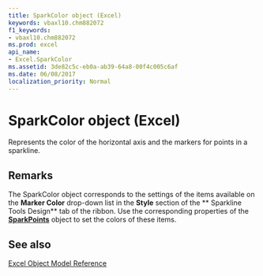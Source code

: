 ```yaml
---
title: SparkColor object (Excel)
keywords: vbaxl10.chm882072
f1_keywords:
- vbaxl10.chm882072
ms.prod: excel
api_name:
- Excel.SparkColor
ms.assetid: 3de82c5c-eb0a-ab39-64a8-00f4c005c6af
ms.date: 06/08/2017
localization_priority: Normal
---
```



# SparkColor object (Excel)

Represents the color of the horizontal axis and the markers for points in a sparkline.


## Remarks

The SparkColor object corresponds to the settings of the items available on the  **Marker Color** drop-down list in the **Style** section of the ** Sparkline Tools Design** tab of the ribbon. Use the corresponding properties of the **[SparkPoints](Excel.SparkPoints.md)** object to set the colors of these items.


## See also


[Excel Object Model Reference](./overview/Excel/object-model.md)


